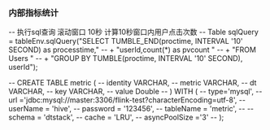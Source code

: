 ### 内部指标统计



-- 执行sql查询     滚动窗口 10秒    计算10秒窗口内用户点击次数
--         Table sqlQuery = tableEnv.sqlQuery("SELECT TUMBLE_END(proctime, INTERVAL '10' SECOND) as processtime,"
--         		+ "userId,count(*) as pvcount "
--         		+ "FROM Users "
--         		+ "GROUP BY TUMBLE(proctime, INTERVAL '10' SECOND), userId");




--  CREATE TABLE metric (
--     identity VARCHAR,
--     metric   VARCHAR,
--     dt      VARCHAR,
--     key      VARCHAR,
--     value    Double
-- ) WITH (
--     type='mysql',
--     url ='jdbc:mysql://master:3306/flink-test?characterEncoding=utf-8',
--     userName = 'hive',
--     password = '123456',
--     tableName = 'metric',
--     --schema = 'dtstack',
--     cache = 'LRU',
--     asyncPoolSize ='3'
-- );
